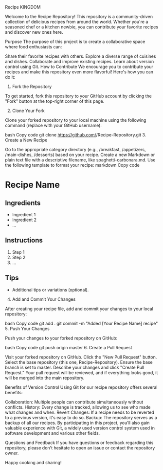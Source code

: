 Recipe KINGDOM

Welcome to the Recipe Repository! This repository is a community-driven collection of delicious recipes from around the world. Whether you're a seasoned chef or a kitchen newbie, you can contribute your favorite recipes and discover new ones here.

Purpose
The purpose of this project is to create a collaborative space where food enthusiasts can:

Share their favorite recipes with others.
Explore a diverse range of cuisines and dishes.
Collaborate and improve existing recipes.
Learn about version control using Git.
How to Contribute
We encourage you to contribute your recipes and make this repository even more flavorful! Here's how you can do it:

1. Fork the Repository

To get started, fork this repository to your GitHub account by clicking the "Fork" button at the top-right corner of this page.

2. Clone Your Fork

Clone your forked repository to your local machine using the following command (replace <your-username> with your GitHub username):

bash
Copy code
git clone https://github.com/<your-username>/Recipe-Repository.git
3. Create a New Recipe

Go to the appropriate category directory (e.g., /breakfast, /appetizers, /main-dishes, /desserts) based on your recipe.
Create a new Markdown or plain text file with a descriptive filename, like spaghetti-carbonara.md.
Use the following template to format your recipe:
markdown
Copy code
# Recipe Name

## Ingredients

- Ingredient 1
- Ingredient 2
- ...

## Instructions

1. Step 1
2. Step 2
3. ...

## Tips

- Additional tips or variations (optional).
4. Add and Commit Your Changes

After creating your recipe file, add and commit your changes to your local repository:

bash
Copy code
git add .
git commit -m "Added [Your Recipe Name] recipe"
5. Push Your Changes

Push your changes to your forked repository on GitHub:

bash
Copy code
git push origin master
6. Create a Pull Request

Visit your forked repository on GitHub.
Click the "New Pull Request" button.
Select the base repository (this one, Recipe-Repository).
Ensure the base branch is set to master.
Describe your changes and click "Create Pull Request."
Your pull request will be reviewed, and if everything looks good, it will be merged into the main repository.

Benefits of Version Control
Using Git for our recipe repository offers several benefits:

Collaboration: Multiple people can contribute simultaneously without conflicts.
History: Every change is tracked, allowing us to see who made what changes and when.
Revert Changes: If a recipe needs to be reverted to a previous version, it's easy to do so.
Backup: The repository serves as a backup of all our recipes.
By participating in this project, you'll also gain valuable experience with Git, a widely used version control system used in software development and various other fields.

Questions and Feedback
If you have questions or feedback regarding this repository, please don't hesitate to open an issue or contact the repository owner.

Happy cooking and sharing!

